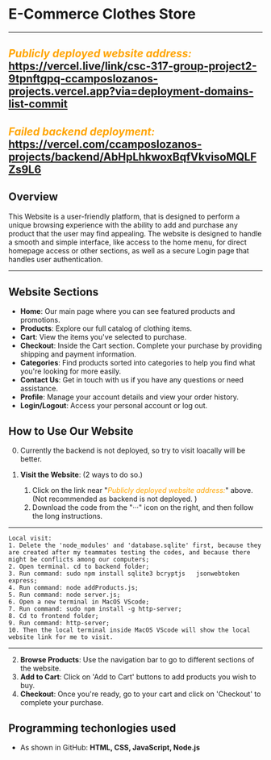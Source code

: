 # E-Commerce Clothes Store
---


## <span style="color: orange; font-style: italic;">Publicly deployed website address:</span> https://vercel.live/link/csc-317-group-project2-9tpnftgpq-ccamposlozanos-projects.vercel.app?via=deployment-domains-list-commit

## <span style="color: orange; font-style: italic;">Failed backend deployment:</span> https://vercel.com/ccamposlozanos-projects/backend/AbHpLhkwoxBqfVkvisoMQLFZs9L6


## Overview
This Website is a user-friendly platform, that is designed to perform a unique browsing experience
with the ability to add and purchase any product that the user may find appealing.
The website is designed to handle a smooth and simple interface, like access to the home menu, for
direct homepage access or other sections, as well as a secure Login page that handles user 
authentication.


---
## Website Sections

- **Home**: Our main page where you can see featured products and promotions.
- **Products**: Explore our full catalog of clothing items.
- **Cart**: View the items you've selected to purchase.
- **Checkout**: Inside the Cart section. Complete your purchase by providing shipping and payment information.
- **Categories**: Find products sorted into categories to help you find what you're looking for more easily.
- **Contact Us**: Get in touch with us if you have any questions or need assistance.
- **Profile**: Manage your account details and view your order history.
- **Login/Logout**: Access your personal account or log out.

## How to Use Our Website

0. Currently the backend is not deployed, so try to visit loacally will be better.

1. **Visit the Website**: (2 ways to do so.)
   1. Click on the link near "<span style="color: orange; font-style: italic;">Publicly deployed website address:</span>" above. (Not recommended as backend is not deployed. )
   2. Download the code from the "···" icon on the right, and then follow the long instructions.

---
	Local visit:
	1. Delete the 'node_modules' and 'database.sqlite' first, because they are created after my teammates testing the codes, and because there might be conflicts among our computers;
	2. Open terminal. cd to backend folder;
	3. Run command: sudo npm install sqlite3 bcryptjs 	jsonwebtoken express;
	4. Run command: node addProducts.js;
	5. Run command: node server.js;
	6. Open a new terminal in MacOS VScode;
	7. Run command: sudo npm install -g http-server;
	8. Cd to frontend folder;
	9. Run command: http-server;
	10. Then the local terminal inside MacOS VScode will show the local website link for me to visit.

---



2. **Browse Products**: Use the navigation bar to go to different sections of the website.
3. **Add to Cart**: Click on 'Add to Cart' buttons to add products you wish to buy.
4. **Checkout**: Once you're ready, go to your cart and click on 'Checkout' to complete your purchase.

## Programming techonlogies used

- As shown in GitHub: **HTML, CSS, JavaScript, Node.js**

